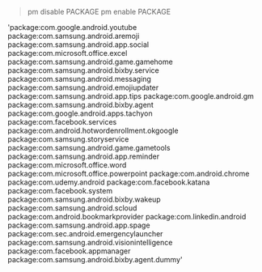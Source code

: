 >pm disable PACKAGE
>pm enable PACKAGE


'package:com.google.android.youtube
package:com.samsung.android.aremoji
package:com.samsung.android.app.social
package:com.microsoft.office.excel
package:com.samsung.android.game.gamehome
package:com.samsung.android.bixby.service
package:com.samsung.android.messaging
package:com.samsung.android.emojiupdater
package:com.samsung.android.app.tips
package:com.google.android.gm
package:com.samsung.android.bixby.agent
package:com.google.android.apps.tachyon
package:com.facebook.services
package:com.android.hotwordenrollment.okgoogle
package:com.samsung.storyservice
package:com.samsung.android.game.gametools
package:com.samsung.android.app.reminder
package:com.microsoft.office.word
package:com.microsoft.office.powerpoint
package:com.android.chrome
package:com.udemy.android
package:com.facebook.katana
package:com.facebook.system
package:com.samsung.android.bixby.wakeup
package:com.samsung.android.scloud
package:com.android.bookmarkprovider
package:com.linkedin.android
package:com.samsung.android.app.spage
package:com.sec.android.emergencylauncher
package:com.samsung.android.visionintelligence
package:com.facebook.appmanager
package:com.samsung.android.bixby.agent.dummy'
